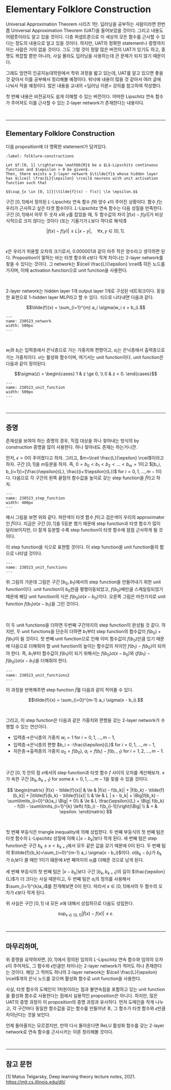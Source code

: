 # Elementary Folklore Construction

Universal Approximation Theorem 시리즈 1탄. 
딥러닝을 공부하는 사람이라면 한번쯤 Universal Approximation Theorem (UAT)을 들어보았을 것이다. 그리고 내용도 어렴풋이라도 알고 있을 것이다. 다층 퍼셉트론으로 이 세상의 모든 함수를 근사할 수 있다는 정도의 내용으로 알고 있을 것이다. 하지만, UAT의 정확한 statement나 증명까지 아는 사람은 거의 없을 것이다. 그도 그럴 것이 정말 많은 버전의 UAT가 있기도 하고, 증명도 복잡할 뿐만 아니라, 사실 몰라도 딥러닝을 사용하는데 큰 문제가 되지 않기 때문이다.

그래도 엄연히 인공지능대학원에서 학위 과정을 밟고 있는데, UAT를 알고 있으면 좋을 것 같아서 이를 공부해서 정리해볼 예정이다. 워낙에 내용이 많을 것 같아서 여러 글에 나눠서 적을 예정이다. 많은 내용을 교내의 <딥러닝 이론> 강의를 참고하여 작성했다. 

첫 번째 내용은 비전공자도 쉽게 이해할 수 있는 버전이다. 어떠한 Lipschitz 연속 함수가 주어져도 이를 근사할 수 있는 2-layer network가 존재한다는 내용이다.

<br>

---

## Elementary Folklore Construction

다음 proposition에 더 명확한 statement가 담겨있다.


```{prf:proposition}
:label: folklure-constructions

Let $f:[0, 1] \rightarrow \mathbb{R}$ be a $L$-Lipschitz continuous function and $\epsilon > 0 be given$. 
Then, there exists a 2-layer network $\tilde{f}$ whose hidden layer has $\lceil \frac{L}{\epsilon} \rceil$ neurons with unit activation function such that

$$\sup_{x \in [0, 1]}|\tilde{f}(x) - f(x)| \le \epsilon.$$

```

구간 $[0, 1]$에서 정의된 $L$-Lipschitz 연속 함수 $f$와 양수 $\epsilon$이 주어진 상황이다. 함수 $f$는 우리가 근사하고 싶은 타겟 함수이다. $L$-Lipschitz 연속 함수는 다음 성질을 만족한다. 구간 $[0 ,1]$에서 아무 두 숫자 $x$와 $y$를 잡았을 때, 두 함수값의 차이 $|f(x) - f(y)|$가 비상식적으로 크지 않다는 것이다 (또는 기울기가 $L$보다 작다로 해석)$

$$| f(x) - f(y) | \le L |x - y|, \quad \forall x, y \in [0, 1].$$

<br>

$\epsilon$은 우리가 허용할 오차의 크기로서, 0.000001과 같이 아주 작은 양수라고 생각하면 된다. Proposition이 말하는 바는 타겟 함수와 $\epsilon$보다 작게 차이나는 2-layer network를 찾을 수 있다는 것이다. 그 network는 $\lceil \frac{L}{\epsilon} \rceil$ 히든 노드를 가지며, 이때 activation function으로 unit function을 사용한다.


<br>

2-layer network는 hidden layer 1개 output layer 1개로 구성된 네트워크이다. 동일한 표현으로 1-hidden layer MLP라고 할 수 있다. 식으로 나타내면 다음과 같다.

$$\tilde{f}(x) = \sum_{i=1}^{m} a_i \sigma(w_i x + b_i).$$

```{figure} ../img/230523_network.jpeg
---
name: 230523_network
width: 500px
---
```

<br>

$w_i$와 $b_i$는 입력층에서 은닉층으로 가는 가중치와 편향이고, $a_i$는 은닉층에서 출력층으로 가는 가중치이다. $\sigma$는 활성화 함수이며, 여기서는 unit function이다. unit function은 다음과 같이 정의된다.

$$\sigma(z) = \begin{cases} 1 & z \ge 0,  \\ 0 & z < 0. \end{cases}$$

```{figure} ../img/230523_unit_function.jpeg
---
name: 230523_unit_function
width: 500px
---
```

<br>

---

## 증명

존재성을 보여야 하는 증명의 경우, 직접 대상을 하나 찾아내는 방식의 by construction 증명을 많이 사용한다. 하나 찾아내도 존재는 하는거니깐.

먼저, $\epsilon > 0$이 주어졌다고 하자. 그리고, $m=\lceil \frac{L}{\epsilon} \rceil$이라고 하자. 구간 $[0 ,1]$을 $m$등분을 하자. 즉, $0=b_0 < b_1 < b_2 < \ldots < b_m = 1$이고 $[b_i, b_{i+1})=[\frac{i\epsilon}{L}, \frac{(i+1)\epsilon}{L})$ for $i=0, 1, \ldots, m-1$이다. 다음으로 각 구간의 왼쪽 끝점의 함수값을 높이로 갖는 step function을 $\tilde{f}$라고 하자. 

```{figure} ../img/230523_step_function.jpeg
---
name: 230523_step_function
width: 400px
---
```

예시 그림을 보면 위와 같다. 파란색이 타겟 함수 $f$이고 검은색이 우리의 approximator인 $\tilde{f}$이다. 지금은 구간 $[0, 1]$을 5등분 했기 때문에 step function과 타겟 함수가 많이 달라보이지만, 더 잘게 등분할 수록 step function이 타겟 함수에 점점 근사하게 될 것이다.

이 step function을 식으로 표현할 것이다. 이 step function을 unit function들의 합으로 나타낼 것이다.

```{figure} ../img/230523_unit_functions.jpeg
---
name: 230523_unit_functions
---
```

위 그림의 가운데 그림은 구간 $[b_0, b_1)$에서의 step function을 만들어내기 위한 unit function이다. unit function이 $b_0$만큼 평행이동되었고, $f(b_0)$배만큼 스케일링되었기 때문에 해당 unit function의 식은 $f(b_0) \sigma(x - b_0)$이다. 오른쪽 그림은 마찬가지로 unit function $f(b_1) \sigma(x - b_1)$을 그린 것이다. 

<br>

이 두 unit functions을 더하면 두번째 구간까지의 step function이 완성될 것 같다. 하지만, 두 unit functions을 단순히 더하면 $b_1$부터 step function의 함수값이 $f(b_0) + f(b_1)$이 될 것이다. 첫 번째 unit function으로 인해 이미 함수값이 $f(b_0)$만큼 있기 때문에 다음으로 더해줘야 할 unit function의 높이는  함수값의 차이인 $f(b_1) - f(b_0)$이 되어야 한다. 즉, $b_1$부터 함수값이 $f(b_1)$이 되기 위해서는 $f(b_0) \sigma(x - b_0)$와 $(f(b_1) - f(b_0)) \sigma(x - b_1)$을 더해줘야 한다.

```{figure} ../img/230523_unit_functions2.jpeg
---
name: 230523_unit_functions2
---
```

이 과정을 반복해주면 step function $\tilde{f}$를 다음과 같이 적어줄 수 있다.

$$\tilde{f}(x) = \sum_{i=0}^{m-1} a_i \sigma(x - b_i).$$

<br>

그리고, 이 step function은 다음과 같은 가중치와 편향을 갖는 2-layer network가 수행할 수 있는 연산이다.
- 입력층$\rightarrow$은닉층의 가중치 $w_i = 1$ for $i=0, 1, \ldots, m-1$,
- 입력층$\rightarrow$은닉층의 편향 $b_i = -\frac{i\epsilon}{L}$ for $i=0, 1, \ldots, m-1$,
- 히든층$\rightarrow$출력층의 가중치 $a_0 = f(b_0)$, $a_i=f(b_i) - f(b_{i-1})$ for $i=1, 2, \ldots, m-1$.

<br>

구간 [0, 1] 안의 점 $x$에서의 step function과 타겟 함수 $f$ 사이의 오차를 계산해보자. $x$가 속한 구간 $[b_k, b_{k+1})$ for some $k=0, 1,\ldots, m-1$을 찾을 수 있을 것이다. 

$$
\begin{matrix}
    |f(x) - \tilde{f}(x)| & \le & |f(x) - f(b_k)| + |f(b_k) - \tilde{f}(b_k)| + |\tilde{f}(b_k) - \tilde{f}(x)| \\
    & \le &  L | x - b_k| + \Big|f(b_k) - \sum\limits_{i=0}^{k}a_i \Big| + 0\\
    & \le & L \frac{\epsilon}{L} + \Big| f(b_k) - f(0) - \sum\limits_{i=1}^{k} \left( f(b_i) - f(b_{i-1})\right)\Big|  \\
    & = & \epsilon.
\end{matrix}
$$

<br>

첫 번째 부등식은 triangle inequality에 의해 성립한다. 두 번째 부등식의 첫 번째 텀은 타겟 함수의 $L$-Lipschitz 성질에 의해 $L|x-b_k|$보다 작게 된다. 세 번째 텀은 step function은 구간 $b_k \le x < b_{k+1}$에서 모두 같은 값을 갖기 때문에 0이 된다. 두 번째 텀의 $\tilde{f}(b_k)=\sum_{i=0}^{m-1} a_i \sigma(x - b_i)$이다. $\sigma(b_k-b_i)$가 $b_k$가 $b_i$보다 클 때만 1이기 떄문에 $k$번 째까지의 $a_i$를 더해준 것으로 남게 된다.

세 번째 부등식의 첫 번째 텀은 $|x-b_k|$보다 구간 $[b_k, b_{k+1})$의 길이 $\frac{\epsilon}{L}$가 더 크다는 사실 때문이고, 두 번째 텀은 $a_i$의 정의를 사용해서 $\sum_{i=1}^{k}a_i$를 전개해보면 0이 된다. 따라서 $x\in[0,1]$에서의 두 함수의 오차가 $\epsilon$보다 작게 된다.

위 사실은 구간 $[0, 1]$ 내 모든 $x$에 대해서 성립하므로 다음도 성립한다.

$$\sup_{x \in [0, 1]}|\tilde{f}(x) - f(x)| \le \epsilon.$$

<br>

---

## 마무리하며,

위 증명을 요약하자면, $[0, 1]$에서 정의된 임의의 $L$-Lipschitz 연속 함수와 임의의 오차 $\epsilon$이 주어져도, 그 함수와 $\epsilon$만큼만 차이나는 2-layer network가 적어도 하나 존재한다는 것이다. 해당 그 적어도 하나의 2-layer network는 $\lceil \frac{L}{\epsilon} \rceil$개의 은닉 노드를 갖으며 활성화 함수로 unit function을 사용한다.

사실, 타겟 함수의 도메인이 1차원이라는 점과 불연속점을 포함하고 있는 unit function을 활성화 함수로 사용한다는 점에서 실용적인 proposition은 아니다. 하지만, 많은 UAT의 증명 과정이 이 proposition의 증명 과정과 유사하다. 먼저 도메인을 작게 나누고, 각 구간마다 동일한 함수값을 갖는 함수를 만들어낸 후, 그 함수가 타겟 함수와 $\epsilon$만큼 차이난다는 것을 보인다.

언제 돌아올지는 모르겠지만, 만약 다시 돌아온다면 ReLU 활성화 함수를 갖는 2-layer network로 연속 함수를 근사시키는 이론 정리해볼 것이다.

<br>

---

## 참고 문헌

[1] Matus Telgarsky, Deep learning theory lecture notes, 2021. https://mjt.cs.illinois.edu/dlt/

